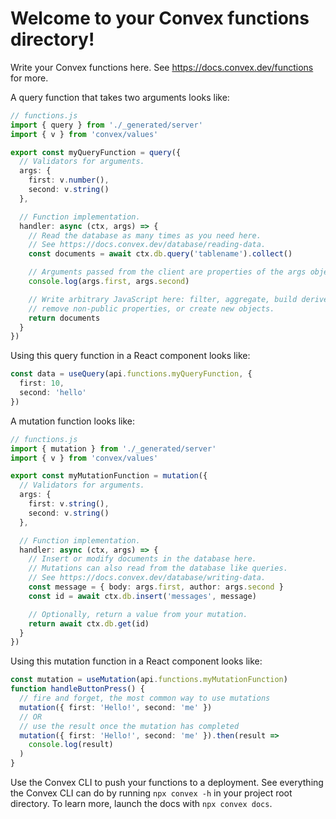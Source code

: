 # Welcome to your Convex functions directory!

Write your Convex functions here. See https://docs.convex.dev/functions for
more.

A query function that takes two arguments looks like:

```ts
// functions.js
import { query } from './_generated/server'
import { v } from 'convex/values'

export const myQueryFunction = query({
  // Validators for arguments.
  args: {
    first: v.number(),
    second: v.string()
  },

  // Function implementation.
  handler: async (ctx, args) => {
    // Read the database as many times as you need here.
    // See https://docs.convex.dev/database/reading-data.
    const documents = await ctx.db.query('tablename').collect()

    // Arguments passed from the client are properties of the args object.
    console.log(args.first, args.second)

    // Write arbitrary JavaScript here: filter, aggregate, build derived data,
    // remove non-public properties, or create new objects.
    return documents
  }
})
```

Using this query function in a React component looks like:

```ts
const data = useQuery(api.functions.myQueryFunction, {
  first: 10,
  second: 'hello'
})
```

A mutation function looks like:

```ts
// functions.js
import { mutation } from './_generated/server'
import { v } from 'convex/values'

export const myMutationFunction = mutation({
  // Validators for arguments.
  args: {
    first: v.string(),
    second: v.string()
  },

  // Function implementation.
  handler: async (ctx, args) => {
    // Insert or modify documents in the database here.
    // Mutations can also read from the database like queries.
    // See https://docs.convex.dev/database/writing-data.
    const message = { body: args.first, author: args.second }
    const id = await ctx.db.insert('messages', message)

    // Optionally, return a value from your mutation.
    return await ctx.db.get(id)
  }
})
```

Using this mutation function in a React component looks like:

```ts
const mutation = useMutation(api.functions.myMutationFunction)
function handleButtonPress() {
  // fire and forget, the most common way to use mutations
  mutation({ first: 'Hello!', second: 'me' })
  // OR
  // use the result once the mutation has completed
  mutation({ first: 'Hello!', second: 'me' }).then(result =>
    console.log(result)
  )
}
```

Use the Convex CLI to push your functions to a deployment. See everything the
Convex CLI can do by running `npx convex -h` in your project root directory. To
learn more, launch the docs with `npx convex docs`.
